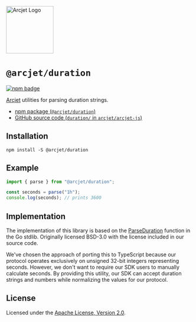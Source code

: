 <a href="https://arcjet.com" target="_arcjet-home">
  <picture>
    <source media="(prefers-color-scheme: dark)" srcset="https://arcjet.com/logo/arcjet-dark-lockup-voyage-horizontal.svg">
    <img src="https://arcjet.com/logo/arcjet-light-lockup-voyage-horizontal.svg" alt="Arcjet Logo" height="128" width="auto">
  </picture>
</a>

# `@arcjet/duration`

<p>
  <a href="https://www.npmjs.com/package/@arcjet/duration">
    <picture>
      <source media="(prefers-color-scheme: dark)" srcset="https://img.shields.io/npm/v/%40arcjet%2Fduration?style=flat-square&label=%E2%9C%A6Aj&labelColor=000000&color=5C5866">
      <img alt="npm badge" src="https://img.shields.io/npm/v/%40arcjet%2Fduration?style=flat-square&label=%E2%9C%A6Aj&labelColor=ECE6F0&color=ECE6F0">
    </picture>
  </a>
</p>

[Arcjet][arcjet] utilities for parsing duration strings.

- [npm package (`@arcjet/duration`)](https://www.npmjs.com/package/@arcjet/duration)
- [GitHub source code (`duration/` in `arcjet/arcjet-js`)](https://github.com/arcjet/arcjet-js/tree/main/duration)

## Installation

```shell
npm install -S @arcjet/duration
```

## Example

```ts
import { parse } from "@arcjet/duration";

const seconds = parse("1h");
console.log(seconds); // prints 3600
```

## Implementation

The implementation of this library is based on the [ParseDuration][go-parser]
function in the Go stdlib. Originally licensed BSD-3.0 with the license included
in our source code.

We've chosen the approach of porting this to TypeScript because our protocol
operates exclusively on unsigned 32-bit integers representing seconds. However,
we don't want to require our SDK users to manually calculate seconds. By
providing this utility, our SDK can accept duration strings and numbers while
normalizing the values for our protocol.

## License

Licensed under the [Apache License, Version 2.0][apache-license].

[arcjet]: https://arcjet.com
[go-parser]: https://github.com/golang/go/blob/c18ddc84e1ec6406b26f7e9d0e1ee3d1908d7c27/src/time/format.go#L1589-L1686
[apache-license]: http://www.apache.org/licenses/LICENSE-2.0
